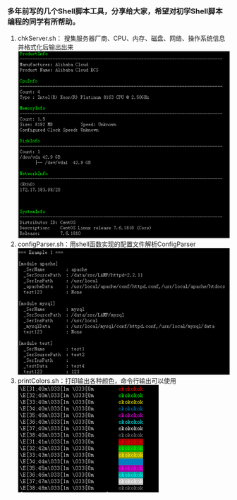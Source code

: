 ### 多年前写的几个Shell脚本工具，分享给大家，希望对初学Shell脚本编程的同学有所帮助。
1. chkServer.sh： 搜集服务器厂商、CPU、内存、磁盘、网络、操作系统信息并格式化后输出出来  
![](imgs/chkserver.sh.png)
2. configParser.sh：用shell函数实现的配置文件解析ConfigParser  
![](imgs/configParser.sh.e1.png)
3. printColors.sh：打印输出各种颜色，命令行输出可以使用  
![](imgs/printColors.sh.png)
